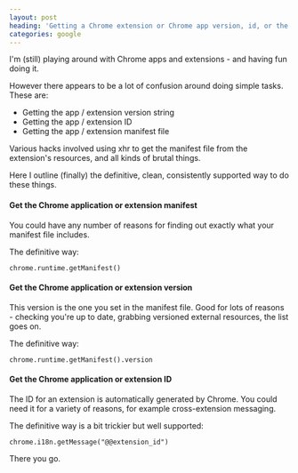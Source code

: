 ```yaml
---
layout: post
heading: 'Getting a Chrome extension or Chrome app version, id, or the entire manifest file'
categories: google
---
```


I'm (still) playing around with Chrome apps and extensions - and having fun doing it.

However there appears to be a lot of confusion around doing simple tasks. These are:

* Getting the app / extension version string
* Getting the app / extension ID
* Getting the app / extension manifest file

Various hacks involved using xhr to get the manifest file from the extension's resources, and all kinds of brutal things.

Here I outline (finally) the definitive, clean, consistently supported way to do these things.

#### Get the Chrome application or extension manifest

You could have any number of reasons for finding out exactly what your manifest file includes.

The definitive way:

    chrome.runtime.getManifest()

#### Get the Chrome application or extension version

This version is the one you set in the manifest file. Good for lots of reasons - checking you're up to date, grabbing versioned external resources, the list goes on.

The definitive way:

    chrome.runtime.getManifest().version

#### Get the Chrome application or extension ID

The ID for an extension is automatically generated by Chrome. You could need it for a variety of reasons, for example cross-extension messaging.

The definitive way is a bit trickier but well supported:

    chrome.i18n.getMessage("@@extension_id")

There you go.
